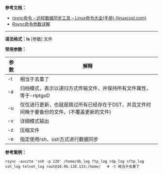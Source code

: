 **参考文档：**

- [rsync命令 – 远程数据同步工具 – Linux命令大全(手册) (linuxcool.com)](https://www.linuxcool.com/rsync)
- [Rsync命令参数详解](https://www.cnblogs.com/subsir/articles/2565373.html)

---

**语法格式：ls** [参数] 文件

**常用参数：**

| 参数 | 解释           |
| ------ | ---------------- |
| -t   | 相当于去重了<br /> |
| -a<br /> | 归档模式，表示以递归方式传输文件，并保持所有文件属性，等于-rlptgoD<br />             |
| -u   | 仅仅进行更新，也就是跳过所有已经存在于DST，并且文件时间晚于要备份的文件。(不覆盖更新的文件)<br />             |
| -v   | 详细模式输出<br /> |
| -z   | 压缩文件       |
| -e   | 指定使用rsh、ssh方式进行数据同步               |

**参考案例：**

```shell
rsync -auvzte 'ssh -p 220' /home/db_log ftp_log rdp_log sftp_log ssh_log telnet_log root@10.96.128.133:/home/   # -t 相当于去重了
```
